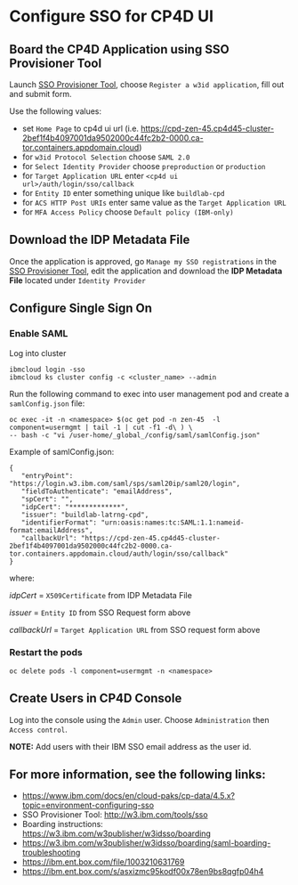 # Configure SSO for CP4D UI

## Board the CP4D Application using SSO Provisioner Tool
Launch [SSO Provisioner Tool](http://w3.ibm.com/tools/sso), choose `Register a w3id application`, fill out and submit form.

Use the following values:
- set `Home Page` to cp4d ui url (i.e. https://cpd-zen-45.cp4d45-cluster-2bef1f4b4097001da9502000c44fc2b2-0000.ca-tor.containers.appdomain.cloud)
- for `w3id Protocol Selection` choose `SAML 2.0`
- for `Select Identity Provider` choose `preproduction` or `production`
- for `Target Application URL` enter `<cp4d ui url>/auth/login/sso/callback`
- for `Entity ID` enter something unique like `buildlab-cpd`
- for `ACS HTTP Post URIs` enter same value as the `Target Application URL`
- for `MFA Access Policy` choose `Default policy (IBM-only)`

## Download the IDP Metadata File

Once the application is approved, go `Manage my SSO registrations` in the [SSO Provisioner Tool](http://w3.ibm.com/tools/sso), edit the application and download the **IDP Metadata File** located under `Identity Provider`

## Configure Single Sign On 

### Enable SAML 

Log into cluster
```
ibmcloud login -sso
ibmcloud ks cluster config -c <cluster_name> --admin
```
Run the following command to exec into user management pod and create a `samlConfig.json` file:
```
oc exec -it -n <namespace> $(oc get pod -n zen-45  -l component=usermgmt | tail -1 | cut -f1 -d\ ) \
-- bash -c "vi /user-home/_global_/config/saml/samlConfig.json"
```
Example of samlConfig.json:
```
{
   "entryPoint": "https://login.w3.ibm.com/saml/sps/saml20ip/saml20/login",
   "fieldToAuthenticate": "emailAddress",
   "spCert": "",
   "idpCert": "*************",        
   "issuer": "buildlab-latrng-cpd",   
   "identifierFormat": "urn:oasis:names:tc:SAML:1.1:nameid-format:emailAddress",
   "callbackUrl": "https://cpd-zen-45.cp4d45-cluster-2bef1f4b4097001da9502000c44fc2b2-0000.ca-tor.containers.appdomain.cloud/auth/login/sso/callback" 
}
```
where:

_idpCert_ = `X509Certificate` from IDP Metadata File

_issuer_ = `Entity ID` from SSO Request form above

_callbackUrl_ = `Target Application URL` from SSO request form above

### Restart the pods
```
oc delete pods -l component=usermgmt -n <namespace>
```

## Create Users in CP4D Console

Log into the console using the `Admin` user.  Choose `Administration` then `Access control`.  

**NOTE:** Add users with their IBM SSO email address as the user id.

## For more information, see the following links:
- https://www.ibm.com/docs/en/cloud-paks/cp-data/4.5.x?topic=environment-configuring-sso
- SSO Provisioner Tool: http://w3.ibm.com/tools/sso
- Boarding instructions: https://w3.ibm.com/w3publisher/w3idsso/boarding
- https://w3.ibm.com/w3publisher/w3idsso/boarding/saml-boarding-troubleshooting
- https://ibm.ent.box.com/file/1003210631769 
- https://ibm.ent.box.com/s/asxizmc95kodf00x78en9bs8qgfp04h4

